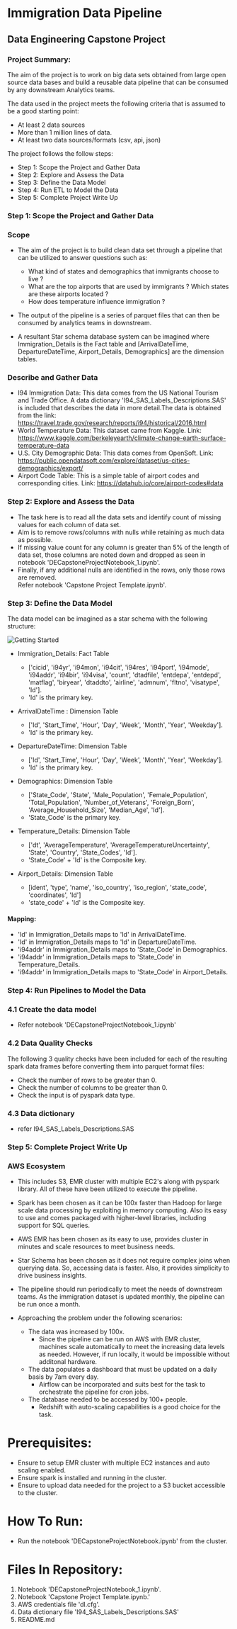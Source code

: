 # Immigration Data Pipeline
## **Data Engineering Capstone Project**

### **Project Summary:**
The aim of the project is to work on big data sets obtained from large open source data bases and build a reusable data pipeline that can be consumed by any downstream Analytics teams.

The data used in the project meets the following criteria that is assumed to be a good starting point:
- At least 2 data sources
- More than 1 million lines of data.
- At least two data sources/formats (csv, api, json)

The project follows the follow steps:
* Step 1: Scope the Project and Gather Data
* Step 2: Explore and Assess the Data
* Step 3: Define the Data Model
* Step 4: Run ETL to Model the Data
* Step 5: Complete Project Write Up


### **Step 1: Scope the Project and Gather Data**

### Scope 
- The aim of the project is to build clean data set through a pipeline that can be utilized to answer questions such as:  
    - What kind of states and demographics that immigrants choose to live ?
    - What are the top  airports that are used by immigrants ? Which states are these airports located ?
    - How does temperature influence immigration ?
    
- The output of the pipeline is a series of parquet files that can then be consumed by analytics teams in downstream.
- A resultant Star schema database system can be imagined where Immigration_Details is the Fact table and [ArrivalDateTime, DepartureDateTime, Airport_Details, Demographics] are the dimension tables. 

### Describe and Gather Data 
- I94 Immigration Data: This data comes from the US National Tourism and Trade Office. A data dictionary 'I94_SAS_Labels_Descriptions.SAS' is included that describes the data in more detail.The data is obtained from the link: https://travel.trade.gov/research/reports/i94/historical/2016.html
- World Temperature Data: This dataset came from Kaggle. Link: https://www.kaggle.com/berkeleyearth/climate-change-earth-surface-temperature-data
- U.S. City Demographic Data: This data comes from OpenSoft. Link: https://public.opendatasoft.com/explore/dataset/us-cities-demographics/export/
- Airport Code Table: This is a simple table of airport codes and corresponding cities. Link: https://datahub.io/core/airport-codes#data



### **Step 2: Explore and Assess the Data**
- The task here is to read all the data sets and identify count of missing values for each column of data set.
- Aim is to remove rows/columns with nulls while retaining as much data as possible. 
- If missing value count for any column is greater than 5% of the length of data set, those columns are noted down and dropped as seen in notebook 'DECapstoneProjectNotebook_1.ipynb'. 
- Finally, if any additional nulls are identified in the rows, only those rows are removed.  
Refer notebook 'Capstone Project Template.ipynb'.


### **Step 3: Define the Data Model**
The data model can be imagined as a star schema with the following structure:

![Getting Started](./DataModel.png)
- Immigration_Details: Fact Table 
    - ['cicid', 'i94yr', 'i94mon', 'i94cit', 'i94res', 'i94port', 'i94mode', 'i94addr', 'i94bir', 'i94visa', 'count', 'dtadfile', 'entdepa', 'entdepd', 'matflag', 'biryear', 'dtaddto', 'airline', 'admnum', 'fltno', 'visatype', 'Id'].
    - 'Id' is the primary key.

- ArrivalDateTime : Dimension Table 
    - ['Id', 'Start_Time', 'Hour', 'Day', 'Week', 'Month', 'Year', 'Weekday'].
    - 'Id' is the primary key.

- DepartureDateTime: Dimension Table 
    - ['Id', 'Start_Time', 'Hour', 'Day', 'Week', 'Month', 'Year', 'Weekday'].
    - 'Id' is the primary key.

- Demographics: Dimension Table 
    - ['State_Code', 'State', 'Male_Population', 'Female_Population', 'Total_Population', 'Number_of_Veterans', 'Foreign_Born', 'Average_Household_Size', 'Median_Age', 'Id'].
    - 'State_Code' is the primary key.

- Temperature_Details: Dimension Table 
    - ['dt', 'AverageTemperature', 'AverageTemperatureUncertainty', 'State', 'Country', 'State_Codes', 'Id'].
    - 'State_Code' + 'Id' is the Composite key.

- Airport_Details: Dimension Table 
    - [ident', 'type', 'name', 'iso_country', 'iso_region', 'state_code', 'coordinates', 'Id']
    - 'state_code' + 'Id' is the Composite key.

#### Mapping:
- 'Id' in Immigration_Details maps to 'Id' in ArrivalDateTime.
- 'Id' in Immigration_Details maps to 'Id' in DepartureDateTime.
- 'i94addr' in Immigration_Details maps to 'State_Code' in Demographics.
- 'i94addr' in Immigration_Details maps to 'State_Code' in Temperature_Details.
- 'i94addr' in Immigration_Details maps to 'State_Code' in Airport_Details.


### **Step 4: Run Pipelines to Model the Data** 
### 4.1 Create the data model
- Refer notebook 'DECapstoneProjectNotebook_1.ipynb' 

### 4.2 Data Quality Checks
The following 3 quality checks have been included for each of the resulting spark data frames before converting them into parquet format files:
- Check the number of rows to be greater than 0.
- Check the number of columns to be greater than 0.
- Check the input is of pyspark data type.

### 4.3 Data dictionary 
- refer I94_SAS_Labels_Descriptions.SAS


### **Step 5: Complete Project Write Up**
### AWS Ecosystem
- This includes S3, EMR cluster with multiple EC2's along with pyspark library. All of these have been utilized to execute the pipeline. 
- Spark has been chosen as it can be 100x faster than Hadoop for large scale data processing by exploiting in memory computing. Also its easy to use and comes packaged with higher-level libraries, including support for SQL queries.

- AWS EMR has been chosen as its easy to use, provides cluster in minutes and scale resources to meet business needs.

- Star Schema has been chosen as it does not require complex joins when querying data. So, accessing data is faster. Also, it provides simplicity to drive business insights.

- The pipeline should run periodically to meet the needs of downstream teams. As the immigration dataset is updated monthly, the pipeline can be run once a month.
- Approaching the problem under the following scenarios:
    * The data was increased by 100x.
        - Since the pipeline can be run on AWS with EMR cluster, machines scale automatically to meet the increasing data levels as needed. However, if run locally, it would be impossible without additonal hardware.
    * The data populates a dashboard that must be updated on a daily basis by 7am every day.
        - Airflow can be incorporated and suits best for the task to orchestrate the pipeline for cron jobs.
    * The database needed to be accessed by 100+ people.
        - Redshift with auto-scaling capabilities is a good choice for the task.


# Prerequisites:

- Ensure to setup EMR cluster with multiple EC2 instances and auto scaling enabled. 
- Ensure spark is installed and running in the cluster.
- Ensure to upload data needed for the project to a S3 bucket accessible to the cluster.  

# How To Run:
- Run the notebook 'DECapstoneProjectNotebook.ipynb' from the cluster. 

# Files In Repository:
1. Notebook 'DECapstoneProjectNotebook_1.ipynb'. 
2. Notebook 'Capstone Project Template.ipynb.'
3. AWS credentials file 'dl.cfg'.
4. Data dictionary file 'I94_SAS_Labels_Descriptions.SAS'
5. README.md 
